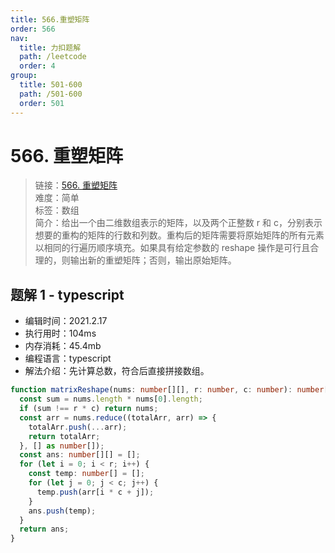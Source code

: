```yaml
---
title: 566.重塑矩阵
order: 566
nav:
  title: 力扣题解
  path: /leetcode
  order: 4
group:
  title: 501-600
  path: /501-600
  order: 501
---
```


# 566. 重塑矩阵

> 链接：[566. 重塑矩阵](https://leetcode-cn.com/problems/reshape-the-matrix/)  
> 难度：简单  
> 标签：数组  
> 简介：给出一个由二维数组表示的矩阵，以及两个正整数 r 和 c，分别表示想要的重构的矩阵的行数和列数。重构后的矩阵需要将原始矩阵的所有元素以相同的行遍历顺序填充。如果具有给定参数的 reshape 操作是可行且合理的，则输出新的重塑矩阵；否则，输出原始矩阵。

## 题解 1 - typescript

- 编辑时间：2021.2.17
- 执行用时：104ms
- 内存消耗：45.4mb
- 编程语言：typescript
- 解法介绍：先计算总数，符合后直接拼接数组。

```typescript
function matrixReshape(nums: number[][], r: number, c: number): number[][] {
  const sum = nums.length * nums[0].length;
  if (sum !== r * c) return nums;
  const arr = nums.reduce((totalArr, arr) => {
    totalArr.push(...arr);
    return totalArr;
  }, [] as number[]);
  const ans: number[][] = [];
  for (let i = 0; i < r; i++) {
    const temp: number[] = [];
    for (let j = 0; j < c; j++) {
      temp.push(arr[i * c + j]);
    }
    ans.push(temp);
  }
  return ans;
}
```
